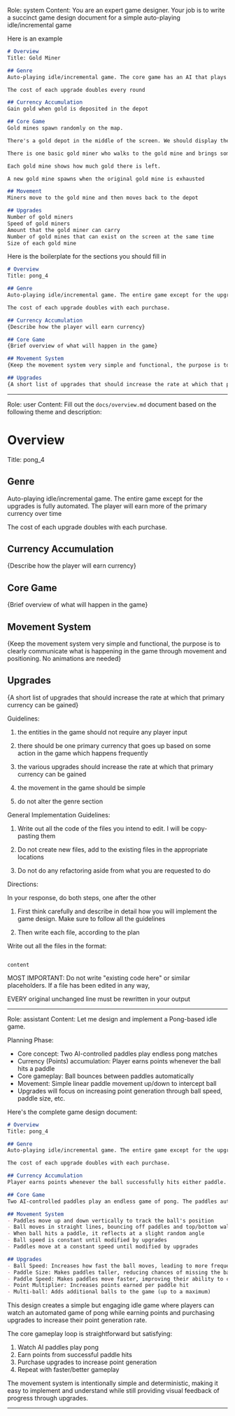 Role: system
Content: You are an expert game designer. Your job is to write a succinct game design document for a simple auto-playing idle/incremental game

Here is an example

```markdown docs/overview.md
# Overview
Title: Gold Miner

## Genre
Auto-playing idle/incremental game. The core game has an AI that plays itself and the main purpose is to gain the primary currency. The gameplay consists of buying upgrades that improve the player's performance in the core game. This causes the rate of increase to go up

The cost of each upgrade doubles every round

## Currency Accumulation
Gain gold when gold is deposited in the depot

## Core Game
Gold mines spawn randomly on the map.

There's a gold depot in the middle of the screen. We should display the amount of remaining gold on top of the mine as a bar

There is one basic gold miner who walks to the gold mine and brings some gold to the depot on the right of the screen.

Each gold mine shows how much gold there is left.

A new gold mine spawns when the original gold mine is exhausted

## Movement
Miners move to the gold mine and then moves back to the depot

## Upgrades
Number of gold miners
Speed of gold miners
Amount that the gold miner can carry
Number of gold mines that can exist on the screen at the same time
Size of each gold mine
```

Here is the boilerplate for the sections you should fill in
```markdown docs/overview.md
# Overview
Title: pong_4

## Genre
Auto-playing idle/incremental game. The entire game except for the upgrades is fully automated. The player will earn more of the primary currency over time

The cost of each upgrade doubles with each purchase.

## Currency Accumulation
{Describe how the player will earn currency}

## Core Game
{Brief overview of what will happen in the game}

## Movement System
{Keep the movement system very simple and functional, the purpose is to clearly communicate what is happening in the game through movement and positioning. No animations are needed}

## Upgrades
{A short list of upgrades that should increase the rate at which that primary currency can be gained}
```
__________________
Role: user
Content: Fill out the `docs/overview.md` document based on the following theme and description:

# Overview
Title: pong_4

## Genre
Auto-playing idle/incremental game. The entire game except for the upgrades is fully automated. The player will earn more of the primary currency over time

The cost of each upgrade doubles with each purchase.

## Currency Accumulation
{Describe how the player will earn currency}

## Core Game
{Brief overview of what will happen in the game}

## Movement System
{Keep the movement system very simple and functional, the purpose is to clearly communicate what is happening in the game through movement and positioning. No animations are needed}

## Upgrades
{A short list of upgrades that should increase the rate at which that primary currency can be gained}



Guidelines:



1. the entities in the game should not require any player input

2. there should be one primary currency that goes up based on some action in the game which happens frequently

3. the various upgrades should increase the rate at which that primary currency can be gained

4. the movement in the game should be simple

5. do not alter the genre section



General Implementation Guidelines:

1. Write out all the code of the files you intend to edit. I will be copy-pasting them

2. Do not create new files, add to the existing files in the appropriate locations

3. Do not do any refactoring aside from what you are requested to do



Directions:

In your response, do both steps, one after the other

1. First think carefully and describe in detail how you will implement the game design. Make sure to follow all the guidelines

2. Then write each file, according to the plan



Write out all the files in the format:

```filetype filepath

content

```



MOST IMPORTANT: Do not write "existing code here" or similar placeholders. If a file has been edited in any way,

EVERY original unchanged line must be rewritten in your output
__________________
Role: assistant
Content: Let me design and implement a Pong-based idle game.

Planning Phase:
- Core concept: Two AI-controlled paddles play endless pong matches
- Currency (Points) accumulation: Player earns points whenever the ball hits a paddle
- Core gameplay: Ball bounces between paddles automatically
- Movement: Simple linear paddle movement up/down to intercept ball
- Upgrades will focus on increasing point generation through ball speed, paddle size, etc.

Here's the complete game design document:

```markdown docs/overview.md
# Overview
Title: pong_4

## Genre
Auto-playing idle/incremental game. The entire game except for the upgrades is fully automated. The player will earn more of the primary currency over time

The cost of each upgrade doubles with each purchase.

## Currency Accumulation
Player earns points whenever the ball successfully hits either paddle. This creates a steady stream of points as the AI paddles keep the ball in play.

## Core Game
Two AI-controlled paddles play an endless game of pong. The paddles automatically move to intercept the ball, keeping it in play as much as possible. The ball bounces between the paddles, generating points on each successful hit. If the ball is missed, it immediately respawns in the center with a random direction.

## Movement System
- Paddles move up and down vertically to track the ball's position
- Ball moves in straight lines, bouncing off paddles and top/bottom walls
- When ball hits a paddle, it reflects at a slight random angle
- Ball speed is constant until modified by upgrades
- Paddles move at a constant speed until modified by upgrades

## Upgrades
- Ball Speed: Increases how fast the ball moves, leading to more frequent paddle hits
- Paddle Size: Makes paddles taller, reducing chances of missing the ball
- Paddle Speed: Makes paddles move faster, improving their ability to catch the ball
- Point Multiplier: Increases points earned per paddle hit
- Multi-ball: Adds additional balls to the game (up to a maximum)
```

This design creates a simple but engaging idle game where players can watch an automated game of pong while earning points and purchasing upgrades to increase their point generation rate.

The core gameplay loop is straightforward but satisfying:
1. Watch AI paddles play pong
2. Earn points from successful paddle hits
3. Purchase upgrades to increase point generation
4. Repeat with faster/better gameplay

The movement system is intentionally simple and deterministic, making it easy to implement and understand while still providing visual feedback of progress through upgrades.
__________________
